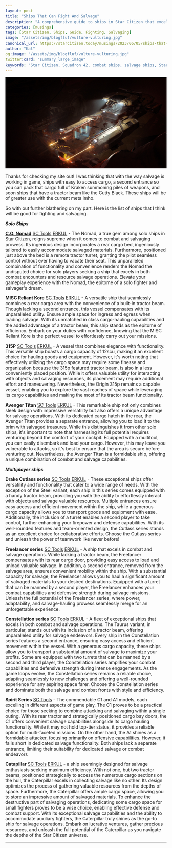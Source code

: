 ```yaml
---
layout: post
title: "Ships That Can Fight And Salvage"
description: "A comprehensive guide to ships in Star Citizen that excel in both combat and salvage operations. Explore the unique features and capabilities of each ship and discover the best fit for your space adventures."
categories: [musings]
tags: [Star Citizen, Ships, Guide, Fighting, Salvaging]
image: "/assets/img/blogfluf/vulture-vulturing.jpg"
canonical_url: https://starcitizen.today/musings/2023/06/05/ships-that-can-fight-and-salvage.html
author: "Kal"
og:image: "/assets/img/blogfluf/vulture-vulturing.jpg"
twitter:card: "summary_large_image"
keywords: "Star Citizen, Squadron 42, combat ships, salvage ships, Star Citizen guide, Star Citizen ships, Star Citizen combat, Star Citizen salvage, best Star Citizen ships, Star Citizen gameplay, Star Citizen tips, Star Citizen strategies, Star Citizen ship guide, Star Citizen ship comparison, Star Citizen ship features, Star Citizen ship capabilities, Star Citizen ship review, Star Citizen ship analysis, Star Citizen ship performance, Star Citizen ship roles, Star Citizen ship functions, Star Citizen ship utilities, Star Citizen ship strengths, Star Citizen ship weaknesses, Star Citizen ship loadouts, Star Citizen ship builds, Star Citizen ship configurations, C.O. Nomad, MISC Reliant Kore, 315P, Avenger Titan, Drake Cutlass series, Freelancer series, Constellation series, Spirit Series, Catapillar"
---
```


![A vulture doing crazy vulture stuff](/assets/img/blogfluf/vulture-vulturing.jpg)

Thanks for checking my site out!  I was thinking that with the way salvage is working in game, ships with easy to access cargo, a second entrance so you can pack that cargo full of Kraken summoning piles of weapons, and soon ships that have a tractor beam like the Cutty Black.  These ships will be of greater use with the current meta imho.

So with out further blathering on my part.  Here is the list of ships that I think will be good for fighting and salvaging.


***Solo Ships***

[**C.O. Nomad**](/2023/06/05/the-nomad.html) [<u>SC Tools</u>](https://starcitizen.tools/Nomad) [<u>ERKUL</u>](https://www.erkul.games/loadout/vzs4ydq9) - The Nomad, a true gem among solo ships in Star Citizen, reigns supreme when it comes to combat and salvaging prowess. Its ingenious design incorporates a rear cargo bed, ingeniously tailored to easily accommodate salvaged materials. Furthermore, positioned just above the bed is a remote tractor turret, granting the pilot seamless control without ever having to vacate their seat. This unparalleled combination of functionality and convenience renders the Nomad the undisputed choice for solo players seeking a ship that excels in both combat encounters and resource salvage operations. Elevate your gameplay experience with the Nomad, the epitome of a solo fighter and salvager's dream.

**MISC Reliant Kore** [<u>SC Tools</u>](https://starcitizen.tools/Reliant_Kore) [<u>ERKUL</u>](https://www.erkul.games/loadout/0GoQeiw4) - A versatile ship that seamlessly combines a rear cargo area with the convenience of a built-in tractor beam. Though lacking a second entrance, this vessel compensates with its unparalleled utility. Ensure ample space for ingress and egress when loading salvage. With its unmatched in class cargo-hauling capabilities and the added advantage of a tractor beam, this ship stands as the epitome of efficiency. Embark on your duties with confidence, knowing that the MISC Reliant Kore is the perfect vessel to effortlessly carry out your missions.

**315P** [<u>SC Tools</u>](https://starcitizen.tools/315p) [<u>ERKUL</u>](https://www.erkul.games/loadout/GQIUsJdQ) - A vessel that combines elegance with functionality. This versatile ship boasts a cargo capacity of 12scu, making it an excellent choice for hauling goods and equipment. However, it's worth noting that effectively utilizing the cargo space may require some finesse and organization because the 315p featured tractor beam, is also in a less conveniently placed position. While it offers valuable utility for interacting with objects and salvaging resources, its placement may require additional effort and maneuvering. Nevertheless, the Origin 315p remains a capable vessel, enabling you to explore the vast reaches of space while leveraging its cargo capabilities and making the most of its tractor beam functionality.

**Avenger Titan** [<u>SC Tools</u>](https://starcitizen.tools/Nomad) [<u>ERKUL</u>](https://www.erkul.games/loadout/hejnO4ub) - This remarkable ship not only combines sleek design with impressive versatility but also offers a unique advantage for salvage operations. With its dedicated cargo hatch in the rear, the Avenger Titan provides a separate entrance, allowing you to load it to the brim with salvaged treasures. While this distinguishes it from other solo ships, it's important to note that harnessing its full potential requires venturing beyond the comfort of your cockpit. Equipped with a multitool, you can easily disembark and load your cargo. However, this may leave you vulnerable to attacks, so it's best to ensure that the area is secure before venturing out. Nevertheless, the Avenger Titan is a formidable ship, offering a unique combination of combat and salvage capabilities.

***Multiplayer ships***

**Drake Cutlass series** [<u>SC Tools</u>](https://starcitizen.tools/Cutlass_Black) [<u>ERKUL</u>](https://www.erkul.games/loadout/n5VNKuR7) - These exceptional ships offer versatility and functionality that cater to a wide range of needs. With the exception of the Steel variant, each ship in this series comes equipped with a handy tractor beam, providing you with the ability to effortlessly interact with objects and salvage valuable resources. Multiple entrances ensure easy access and efficient movement within the ship, while a generous cargo capacity allows you to transport goods and equipment with ease. Additionally, the inclusion of a turret enables a second player to take control, further enhancing your firepower and defense capabilities. With its well-rounded features and team-oriented design, the Cutlass series stands as an excellent choice for collaborative efforts. Choose the Cutlass series and unleash the power of teamwork like never before!

**Freelancer series** [<u>SC Tools</u>](https://starcitizen.tools/Freelancer) [<u>ERKUL</u>](https://www.erkul.games/loadout/396nA80J) - A ship that excels in combat and salvage operations. While lacking a tractor beam, the Freelancer compensates with its rear cargo door, providing easy access to load and unload valuable salvage. In addition, a second entrance, removed from the salvage area, ensures convenient mobility within the ship. With a substantial capacity for salvage, the Freelancer allows you to haul a significant amount of salvaged materials to your desired destinations. Equipped with a turret that can be manned by a second player, the Freelancer enhances your combat capabilities and defensive strength during salvage missions. Unleash the full potential of the Freelancer series, where power, adaptability, and salvage-hauling prowess seamlessly merge for an unforgettable experience.

**Constellation series** [<u>SC Tools</u>](https://starcitizen.tools/Constellation_Taurus) [<u>ERKUL</u>](https://www.erkul.games/loadout/tWSsufy7) - A fleet of exceptional ships that excels in both combat and salvage operations. The Taurus variant, in particular, stands out with its inclusion of a tractor beam, offering unparalleled utility for salvage endeavors. Every ship in the Constellation series features a second entrance, ensuring easy access and efficient movement within the vessel. With a generous cargo capacity, these ships allow you to transport a substantial amount of salvage to maximize your profits. Some are equipped with two turrets that can be manned by a second and third player, the Constellation series amplifies your combat capabilities and defensive strength during intense engagements. As the game loops evolve, the Constellation series remains a reliable choice, adapting seamlessly to new challenges and offering a well-rounded experience for any aspiring space farer. Choose the Constellation series and dominate both the salvage and combat fronts with style and efficiency.

**Spirit Series** [<u>SC Tools</u>](https://starcitizen.tools/C1_Spirit) - The commendable C1 and A1 models, each excelling in different aspects of game play. The C1 proves to be a practical choice for those seeking to combine attacking and salvaging within a single outing. With its rear tractor and strategically positioned cargo bay doors, the C1 offers convenient salvage capabilities alongside its cargo hauling functionality. While it may not hold top-tier status, it provides a reliable option for multi-faceted missions. On the other hand, the A1 shines as a formidable attacker, focusing primarily on offensive capabilities. However, it falls short in dedicated salvage functionality. Both ships lack a separate entrance, limiting their suitability for dedicated salvage or combat endeavors

**Catapillar** [<u>SC Tools</u>](https://starcitizen.tools/Caterpillar) [<u>ERKUL</u>](https://www.erkul.games/loadout/n5VNKuR7) - a ship seemingly designed for salvage enthusiasts seeking maximum efficiency. With not one, but two tractor beams, positioned strategically to access the numerous cargo sections on the hull, the Caterpillar excels in collecting salvage like no other. Its design optimizes the process of gathering valuable resources from the depths of space. Furthermore, the Caterpillar offers ample cargo space, allowing you to store an impressive amount of salvaged materials. To enhance the destructive part of salvaging operations, dedicating some cargo space for small fighters proves to be a wise choice, enabling effective defense and combat support. With its exceptional salvage capabilities and the ability to accommodate auxiliary fighters, the Caterpillar truly shines as the go-to ship for salvage operations. Embark on lucrative ventures, gather precious resources, and unleash the full potential of the Caterpillar as you navigate the depths of the Star Citizen universe.

---

